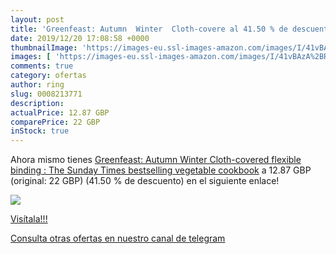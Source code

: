 ```yaml
---
layout: post
title: 'Greenfeast: Autumn  Winter  Cloth-covere al 41.50 % de descuento'
date: 2019/12/20 17:08:58 +0000
thumbnailImage: 'https://images-eu.ssl-images-amazon.com/images/I/41vBAzA%2BRYL._SL200_.jpg'
images: [ 'https://images-eu.ssl-images-amazon.com/images/I/41vBAzA%2BRYL._SL200_.jpg' ]
comments: true
category: ofertas
author: ring
slug: 0008213771
description:
actualPrice: 12.87 GBP
comparePrice: 22 GBP
inStock: true
---
```


Ahora mismo tienes [Greenfeast: Autumn  Winter  Cloth-covered  flexible binding : The Sunday Times bestselling vegetable cookbook](https://www.amazon.com/dp/0008213771/?tag=redken08-20) a 12.87 GBP (original: 22 GBP) (41.50 %  de descuento) en el siguiente enlace!

[![](https://images-eu.ssl-images-amazon.com/images/I/41vBAzA%2BRYL._SL200_.jpg)](https://www.amazon.com/dp/0008213771/?tag=redken08-20)

[Visítala!!!](https://www.amazon.com/dp/0008213771/?tag=redken08-20)

[Consulta otras ofertas en nuestro canal de telegram](https://t.me/s/ofertas25)
